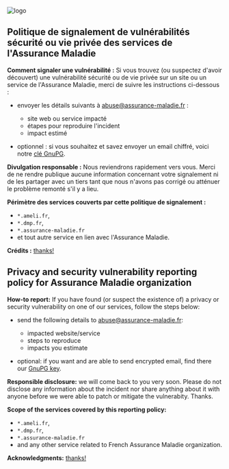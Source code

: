 ![logo](https://avatars0.githubusercontent.com/u/35814749?s=200&v=4)

## Politique de signalement de vulnérabilités sécurité ou vie privée des services de l'Assurance Maladie

**Comment signaler une vulnérabilité :** 
Si vous trouvez (ou suspectez d'avoir découvert) une vulnérabilité sécurité ou de vie privée sur un site ou un service de l'Assurance Maladie, merci de suivre les instructions ci-dessous :

- envoyer les détails suivants à [abuse@assurance-maladie.fr](mailto:abuse@assurance-maladie.fr) :
  - site web ou service impacté
  - étapes pour reproduire l'incident
  - impact estimé 

- optionnel : si vous souhaitez et savez envoyer un email chiffré, voici notre [clé GnuPG](https://github.com/AssuranceMaladieSec/abuse/blob/master/abuse-gpg-public-key.txt).

**Divulgation responsable :** Nous reviendrons rapidement vers vous. Merci de ne rendre publique aucune information concernant votre signalement ni de les partager avec un tiers tant que nous n'avons pas corrigé ou atténuer le problème remonté s'il y a lieu. 

**Périmètre des services couverts par cette politique de signalement :** 
- `*.ameli.fr`,
- `*.dmp.fr`,
- `*.assurance-maladie.fr`
- et tout autre service en lien avec l'Assurance Maladie.

**Crédits :** [thanks!](https://github.com/AssuranceMaladieSec/abuse/thanks.md)

## Privacy and security vulnerability reporting policy for Assurance Maladie organization

**How-to report:**
If you have found (or suspect the existence of) a privacy or security vulnerability on one of our services, follow the steps below: 

- send the following details to [abuse@assurance-maladie.fr](mailto:abuse@assurance-maladie.fr):
  - impacted website/service
  - steps to reproduce
  - impacts you estimate 

- optional: if you want and are able to send encrypted email, find there our [GnuPG key](https://github.com/AssuranceMaladieSec/abuse/blob/master/abuse-gpg-public-key.txt).

**Responsible disclosure:** we will come back to you very soon. Please do not disclose any information about the incident nor share anything about it with anyone before we were able to patch or mitigate the vulnerabity. Thanks.

**Scope of the services covered by this reporting policy:** 
- `*.ameli.fr`, 
- `*.dmp.fr`, 
- `*.assurance-maladie.fr` 
- and any other service related to French Assurance Maladie organization.

**Acknowledgments:** [thanks!](https://github.com/AssuranceMaladieSec/abuse/thanks.md)